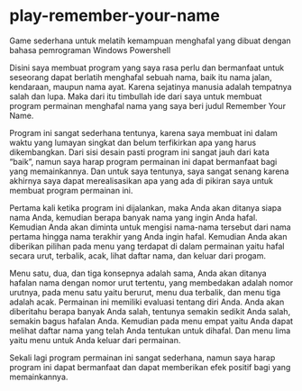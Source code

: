 # play-remember-your-name
Game sederhana untuk melatih kemampuan menghafal yang dibuat dengan bahasa pemrograman Windows Powershell

Disini saya membuat program yang saya rasa perlu dan bermanfaat untuk seseorang dapat berlatih menghafal sebuah nama, baik itu nama jalan, kendaraan, maupun nama ayat. Karena sejatinya manusia adalah tempatnya salah dan lupa. Maka dari itu timbullah ide dari saya untuk membuat program permainan menghafal nama yang saya beri judul Remember Your Name.

Program ini sangat sederhana tentunya, karena saya membuat ini dalam waktu yang lumayan singkat dan belum terfikirkan apa yang harus dikembangkan. Dari sisi desain pasti program ini sangat jauh dari kata “baik”, namun saya harap program permainan ini dapat bermanfaat bagi yang memainkannya. Dan untuk saya tentunya, saya sangat senang karena akhirnya saya dapat merealisasikan apa yang ada di pikiran saya untuk membuat program permainan ini.

Pertama kali ketika program ini dijalankan, maka Anda akan ditanya siapa nama Anda, kemudian berapa banyak nama yang ingin Anda hafal. Kemudian Anda akan diminta untuk mengisi nama-nama tersebut dari nama pertama hingga nama terakhir yang Anda ingin hafal. Kemudian Anda akan diberikan pilihan pada menu yang terdapat di dalam permainan yaitu hafal secara urut, terbalik, acak, lihat daftar nama, dan keluar dari progam.

Menu satu, dua, dan tiga konsepnya adalah sama, Anda akan ditanya hafalan nama dengan nomor urut tertentu, yang membedakan adalah nomor urutnya, pada menu satu yaitu berurut, menu dua terbalik, dan menu tiga adalah acak. Permainan ini memiliki evaluasi tentang diri Anda. Anda akan diberitahu berapa banyak Anda salah, tentunya semakin sedikit Anda salah, semakin bagus hafalan Anda. Kemudian pada menu empat yaitu Anda dapat melihat daftar nama yang telah Anda tentukan untuk dihafal. Dan menu lima yaitu menu untuk Anda keluar dari permainan.

Sekali lagi program permainan ini sangat sederhana, namun saya harap program ini dapat bermanfaat dan dapat memberikan efek positif bagi yang memainkannya.
